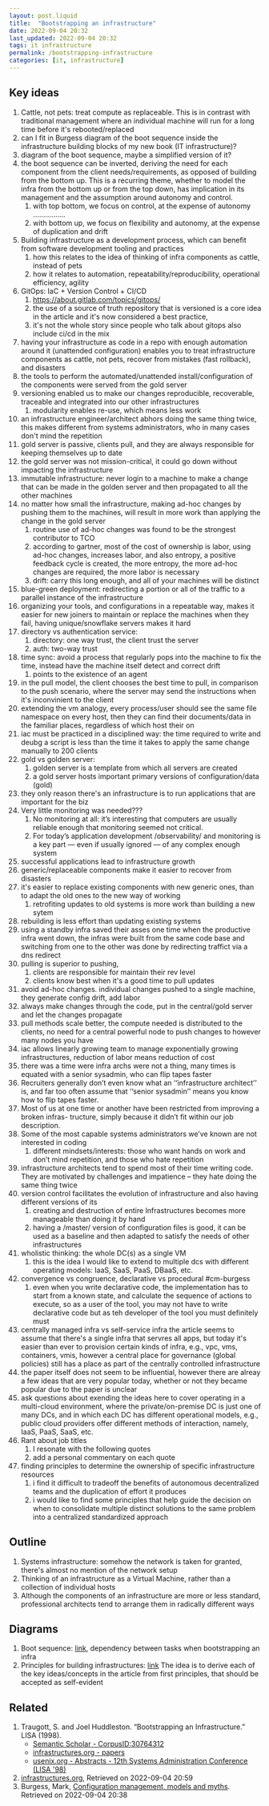 ```yaml
---
layout: post.liquid
title:  "Bootstrapping an infrastructure"
date: 2022-09-04 20:32
last_updated: 2022-09-04 20:32
tags: it infrastructure 
permalink: /bootstrapping-infrastructure
categories: [it, infrastructure]
---
```


## Key ideas

1. Cattle, not pets: treat compute as replaceable. This is in contrast with 
   traditional management where an individual machine will run for a long time before 
   it's rebooted/replaced
2. can I fit in Burgess diagram of the boot sequence inside the infrastructure 
   building blocks of my new book (IT infrastructure)?
3. diagram of the boot sequence, maybe a simplified version of it?
4. the boot sequence can be inverted, deriving the need for each component from the 
   client needs/requirements, as opposed of building from the bottom up. This is a 
   recurring theme, whether to model the infra from the bottom up or from the top down,
   has implication in its management and the assumption around autonomy and control.
   1. with top bottom, we focus on control, at the expense of autonomy ................
   2. with bottom up, we focus on flexibility and autonomy, at the expense of 
      duplication and drift
5. Building infrastructure as a development process, which can benefit from software 
   development tooling and practices
   1. how this relates to the idea of thinking of infra components as cattle, instead 
      of pets
   2. how it relates to automation, repeatability/reproducibility, operational 
      efficiency, agility
6. GitOps: IaC + Version Control + CI/CD
   1. https://about.gitlab.com/topics/gitops/
   2. the use of a source of truth repository that is versioned is a core idea in the 
      article and it's now considered a best practice, 
   3. it's not the whole story since people who talk about gitops also include ci/cd 
      in the mix
7. having your infrastructure as code in a repo with enough automation around it 
   (unattended configuration) enables you to treat infrastructure components as cattle,
   not pets, recover from mistakes (fast rollback), and disasters
8. the tools to perform the automated/unattended install/configuration of the components were 
   served from the gold server
9. versioning enabled us to make our changes reproducible, recoverable, traceable 
   and  integrated into our other infrastructures
   1. modularity enables re-use, which means less work
10. an infrastructure engineer/architect abhors doing the same thing twice, this makes 
    different from systems administrators, who in many cases don't mind the
    repetition 
11. gold server is passive, clients pull, and they are always responsible for keeping 
    themselves up to date
12. the gold server was not mission-critical, it could go down without impacting the 
    infrastructure
13. immutable infrastructure: never login to a machine to make a change that can be 
    made in the golden server and then propagated to all the other machines
14. no matter how small the infrastructure, making ad-hoc changes by pushing them to 
    the machines, will result in more work than applying the change in the gold server
    1. routine use of ad-hoc changes was found to be the strongest contributor to TCO
    2. according to gartner, most of the cost of ownership is labor, using ad-hoc 
       changes, increases labor, and also entropy, a positive feedback cycle is 
       created, the more entropy, the more ad-hoc changes are required, the more labor 
       is necessary
    3. drift: carry this long enough, and all of your machines will be distinct
15. blue-green deployment: redirecting a portion or all of the traffic to a parallel 
    instance of the infrastructure
16. organizing your tools, and configurations in a repeatable way, makes it easier for 
    new joiners to maintain or replace the machines when they fail, having 
    unique/snowflake servers makes it hard 
17. directory vs authentication service:
    1. directory: one way trust, the client trust the server
    2. auth: two-way trust
18. time sync: avoid a process that regularly pops into the machine to fix the time, 
    instead have the machine itself detect and correct drift
    1. points to the existence of an agent
19. in the pull model, the client chooses the best time to pull, in comparison to the 
    push scenario, where the server may send the instructions when it's inconvinient 
    to the client
20. extending the vm analogy, every process/user should see the same file namespace on 
    every host, then they can find their documents/data in the familiar places, 
    regardless of which host their on
21. iac must be practiced in a disciplined way: the time required to write and deubg a 
    script is less than the time it takes to apply the same change manually to 200 clients
22. gold vs golden server:
    1. golden server is a template from which all servers are created
    2. a gold server hosts important primary versions of configuration/data (gold)
23. they only reason there's an infrastructure is to run applications that are 
    important for the biz
24. Very little monitoring was needed???
    1. No monitoring at all: it’s interesting that computers are usually reliable enough that monitoring seemed not critical. 
    2. For today’s application development /observability/ and monitoring is a key part — even if usually ignored — of any complex enough system
25. successful applications lead to infrastructure growth
26. generic/replaceable components make it easier to recover from disasters
27. it's easier to replace existing components with new generic ones, than to adapt 
    the old ones to the new way of working
    1. retrofiting updates to old systems is more work than building a new sytem
28. rebuilding is less effort than updating existing systems
29. using a standby infra saved their asses one time when the productive infra went 
    down, the infras were built from the same code base and switching from one to the 
    other was done by redirecting traffict via a dns redirect
30. pulling is superior to pushing, 
    1. clients are responsible for maintain their rev level
    2. clients know best when it's a good time to pull updates
31. avoid ad-hoc changes. individual changes pushed to a single machine, they 
    generate config drift, add labor
32. always make changes through the code, put in the central/gold server and let the 
    changes propagate
33. pull methods scale better, the compute needed is distributed to the clients, no 
    need for a central powerful node to push changes to however many nodes you have
34. iac allows linearly growing team to manage exponentially growing infrastructures, 
    reduction of labor means reduction of cost
35. there was a time were infra archs were not a thing, many times is equated with a 
    senior sysadmin, who can flip tapes faster
36. Recruiters generally don’t even know what an ‘‘infrastructure architect’’ is, and far too often assume that ‘‘senior sysadmin’’ means you know how to flip tapes faster.
37. Most of us at one time or another have been restricted from improving a broken 
    infras- tructure, simply because it didn’t fit within our job description.
38. Some of the most capable systems administrators we’ve known are not interested in coding
    1. different mindsets/interests: those who want hands on work and don’t mind repetition, and those who hate repetition
39. infrastructure architects tend to spend most of their time writing code. They are motivated by challenges and impatience – they hate doing the same thing twice
40. version control facilitates the evolution of infrastructure
      and also having different versions of its 
    1. creating and destruction of entire Infrastructures becomes
      more manageable than doing it by hand 
    2. having a /master/ version of configuration files is good, it
    can be used as a baseline and then adapted to satisfy the
    needs of other infrastructures
41. wholistic thinking: the whole DC(s) as a single VM
    1. this is the idea I would like to extend to multiple dcs with different 
       operating models: IaaS, SaaS, PaaS, DBaaS, etc.
42. convergence vs congruence, declarative vs procedural #cm-burgess
    1. even when you write declarative code, the implementation has to start from a 
       known state, and calculate the sequence of actions to execute, so as a user of 
       the tool, you may not have to write declarative code but as teh developer of the 
       tool you must definitely must
43. centrally managed infra vs self-service infra
    the article seems to assume that there's a single infra that
    servres all apps, but today it's easier than ever to provision
    certain kinds of infra, e.g., vpc, vms, containers, vmis,
    however a central place for governance (global policies) still
    has a place as part of the centrally controlled infrastructure
44. the paper itself does not seem to be influential,
    however there are alreay a few ideas that are very popular
    today, whether or not they became popular due to the paper
    is unclear
45. ask questions about exending the ideas here to cover
    operating in a multi-cloud environment, where the
    private/on-premise DC is just one of many DCs, and in which
    each DC has different operational models, e.g., public cloud
    providers offer different methods of interaction, namely,
    IaaS, PaaS, SaaS, etc.
46. Rant about job titles
    1. I resonate with the following quotes
    2. add a personal commentary on each quote
47. finding principles to determine the ownership of specific infrastructure resources
    1. i find it difficult to tradeoff the benefits of autonomous decentralized teams 
       and the duplication of effort it produces
    2. i would like to find some principles that help guide the decision on when to 
       consolidate multiple distinct solutions to the same problem into a centralized 
       standardized approach


## Outline

1. Systems infrastructure: somehow the network is taken for granted, there's almost no 
   mention of the network setup
2. Thinking of an infrastructure as a Virtual Machine, rather than a collection of 
   individual hosts
3. Although the components of an infrastructure are more or less standard, 
   professional architects tend to arrange them in radically different ways

## Diagrams

1. Boot sequence: [link](./diagrams/boot-sequence.puml), dependency between tasks when 
   bootstrapping an infra
2. Principles for building infrastructures: [link](./diagrams/building-infrastructure.puml)
   The idea is to derive each of the key ideas/concepts in the article from first 
   principles, that should be accepted as self-evident

## Related

1. Traugott, S. and Joel Huddleston. “Bootstrapping an Infrastructure.” LISA (1998).
   - [Semantic Scholar - CorpusID:30764312](https://api.semanticscholar.org/CorpusID:30764312)
   - [infrastructures.org - papers](http://www.infrastructures.org/papers/bootstrap/bootstrap.html)
   - [usenix.org - Abstracts - 12th Systems Administration Conference (LISA '98)](https://www.usenix.org/legacy/publications/library/proceedings/lisa98/traugott.html)
2. [infrastructures.org](http://www.infrastructures.org), Retrieved on 2022-09-04 20:59
3. Burgess, Mark, <a name="cm-burgess" href="http://markburgess.
   org/cm.html">Configuration management, models and myths</a>.
   Retrieved on 2022-09-04 20:38
